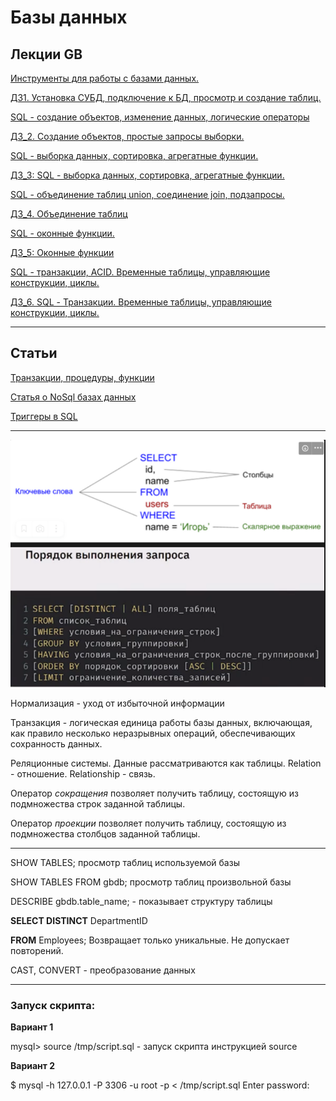 # Базы данных

## Лекции GB

[Инструменты для работы с базами данных.](bd1.md)

[ДЗ1. Установка СУБД, подключение к БД, просмотр и создание  таблиц.](https://cloud.mail.ru/public/6rW3/x4YgD3C7A)

[SQL - создание объектов, изменение данных, логические операторы](bd2.md)

[ДЗ_2. Создание объектов, простые запросы выборки.](https://cloud.mail.ru/public/phfp/oEcKGdU34)


[SQL - выборка данных, сортировка, агрегатные функции.](bd3.md)

[ДЗ_3: SQL - выборка данных, сортировка, агрегатные функции.](https://cloud.mail.ru/public/47qy/Cf14eJFDi)

[SQL - объединение таблиц union, соединение join, подзапросы.](db4.md)

[ДЗ_4. Объединение таблиц](https://github.com/AndrewNizovkin/HomeWorks/blob/main/sql_4/sql_4.sql)

[SQL - оконные функции.](db5.md)

[ДЗ_5: Оконные функции](https://github.com/AndrewNizovkin/HomeWorks/blob/main/sql_5/sql_5.sql)


[SQL - транзакции, ACID. Временные таблицы, управляющие конструкции, циклы.](db6.md)

[ДЗ_6. SQL - Транзакции. Временные таблицы, управляющие конструкции, циклы.](https://github.com/AndrewNizovkin/HomeWorks/blob/main/sql_6/sql_6.sql)

---
## Статьи

[Транзакции, процедуры, функции](https://www.notion.so/SQL-b3bafe187438428ab68eb6c132876085?pvs=21)

[Статья о NoSql базах данных](https://habr.com/ru/companies/oleg-bunin/articles/319052/)

[Триггеры в SQL](https://habr.com/ru/articles/37693/)

---

![scr1](./images/scr1.png)

Нормализация - уход от избыточной информации

Транзакция - логическая единица работы базы данных, включающая, как правило несколько неразрывных операций, обеспечивающих сохранность данных. 

Реляционные системы. Данные рассматриваются как таблицы. Relation - отношение. Relationship - связь. 

Оператор *сокращения* позволяет получить таблицу, состоящую из подмножества строк заданной таблицы.

Оператор *проекции* позволяет получить таблицу, состоящую из подмножества столбцов заданной таблицы.

---

SHOW TABLES; просмотр таблиц используемой базы

SHOW TABLES FROM gbdb; просмотр таблиц произвольной базы 

DESCRIBE gbdb.table_name; - показывает структуру таблицы

**SELECT DISTINCT** DepartmentID

**FROM** Employees; Возвращает только уникальные. Не допускает повторений.

CAST, CONVERT - преобразование данных

---

### Запуск скрипта:

**Вариант 1**

mysql> source /tmp/script.sql - запуск скрипта инструкцией source

**Вариант 2**

$ mysql -h 127.0.0.1 -P 3306 -u root -p < /tmp/script.sql
Enter password: